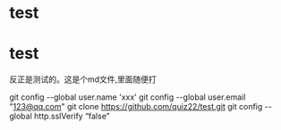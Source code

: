 # test
# test
反正是测试的。这是个md文件,里面随便打

git config --global user.name 'xxx'
git config --global user.email "123@qq.com"
git clone https://github.com/quiz22/test.git
git config --global http.sslVerify “false”